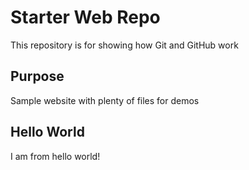 # Starter Web Repo

This repository is for showing how Git and GitHub work

## Purpose

Sample website with plenty of files for demos

## Hello World

I am from hello world!
